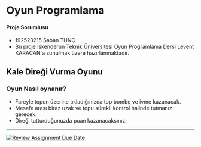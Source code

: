 # Oyun Programlama
#### Proje Sorumlusu 
- 192523215 Şaban TUNÇ
- Bu proje İskenderun Teknik Üniversitesi Oyun Programlama Dersi Levent KARACAN'a sunulmak üzere hazırlanmaktadır.
## Kale Direği Vurma Oyunu 
### Oyun Nasıl oynanır?
- Fareyle topun üzerine tıkladığınızda top bombe ve ivme kazanacak.
- Mesafe arası biraz uzak ve topu sürekli kontrol halinde tutmanız gerecek.
- Direği tutturduğunuzda puan kazanacaksınız.

---

[![Review Assignment Due Date](https://classroom.github.com/assets/deadline-readme-button-24ddc0f5d75046c5622901739e7c5dd533143b0c8e959d652212380cedb1ea36.svg)](https://classroom.github.com/a/gTiETg9a)
